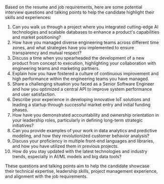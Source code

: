 Based on the resume and job requirements, here are some potential interview questions and talking points to help the candidate highlight their skills and experiences:

1. Can you walk us through a project where you integrated cutting-edge AI technologies and scalable databases to enhance a product's capabilities and market positioning?
2. How have you managed diverse engineering teams across different time zones, and what strategies have you implemented to ensure transparency and mutual respect?
3. Discuss a time when you spearheaded the development of a new product from concept to execution, highlighting your collaboration with engineering teams and marketing partners.
4. Explain how you have fostered a culture of continuous improvement and high performance within the engineering teams you have managed.
5. Share a challenging situation you faced as a Senior Software Engineer and how you optimized a central API to improve system performance and user satisfaction.
6. Describe your experience in developing innovative IoT solutions and leading a startup through successful market entry and initial funding phases.
7. How have you demonstrated accountability and ownership orientation in your leadership roles, particularly in defining long-term strategic initiatives?
8. Can you provide examples of your work in data analytics and predictive modeling, and how they revolutionized customer behavior analysis?
9. Discuss your proficiency in multiple front-end languages and libraries, and how you have utilized them in previous projects.
10. How do you stay updated with the latest technologies and industry trends, especially in AI/ML models and big data tools?

These questions and talking points aim to help the candidate showcase their technical expertise, leadership skills, project management experience, and alignment with the job requirements.